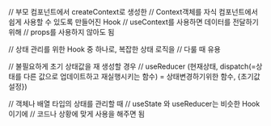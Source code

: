 // 부모 컴포넌트에서 createContext로 생성한
// Context객체를 자식 컴포넌트에서 쉽게 사용할 수 있도록 만들어진 Hook
// useContext를 사용하면 데이터를 전달하기 위해
// props를 사용하지 않아도 됨

// 상태 관리를 위한 Hook 중 하나로, 복잡한 상태 로직을
// 다룰 때 유용

// 불필요하게 초기 상태값을 재 생성할 경우
// useReducer (현재상태, dispatch(=상태를 다른 값으로 업데이트하고 재실행시키는 함수) = 상태변경하기위한 함수, {초기값설정})

// 객체나 배열 타입의 상태를 관리할 때
// useState 와 useReducer는 비슷한 Hook이기에
// 코드나 상황에 맞게 사용을 해주면 됨
